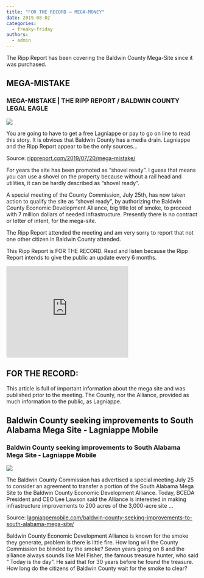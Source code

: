 ```yaml
---
title: "FOR THE RECORD — MEGA-MONEY"
date: 2019-08-02
categories: 
  - freaky-friday
authors: 
  - admin
---
```


The Ripp Report has been covering the Baldwin County Mega-Site since it was purchased.

## MEGA-MISTAKE

### MEGA-MISTAKE | THE RIPP REPORT / BALDWIN COUNTY LEGAL EAGLE

![](https://cdn.rippreport.com/mega-oops-1.jpg)

You are going to have to get a free Lagniappe or pay to go on line to read this story. It is obvious that Baldwin County has a media drain. Lagniappe and the Ripp Report appear to be the only sources…

Source: [rippreport.com/2019/07/20/mega-mistake/](https://rippreport.com/mega-mistake/)

For years the site has been promoted as “shovel ready”. I guess that means you can use a shovel on the property because without a rail head and utilities, it can be hardly described as “shovel ready”.

A special meeting of the County Commission, July 25th, has now taken action to qualify the site as “shovel ready”, by authorizing the Baldwin County Economic Development Alliance, big title lot of smoke, to proceed with 7 million dollars of needed infrastructure. Presently there is no contract or letter of intent, for the mega-site.

The Ripp Report attended the meeting and am very sorry to report that not one other citizen in Baldwin County attended.

This Ripp Report is FOR THE RECORD. Read and listen because the Ripp Report intends to give the public an update every 6 months.

<iframe src="https://baldwincountyal.granicus.com/MediaPlayer.php?view_id=1&amp;clip_id=316&amp;autostart=0&amp;embed=1" width="320" height="240" frameborder="0" allowfullscreen="allowfullscreen"></iframe>

## FOR THE RECORD:

This article is full of important information about the mega site and was published prior to the meeting. The County, nor the Alliance, provided as much information to the public, as Lagniappe.

## Baldwin County seeking improvements to South Alabama Mega Site - Lagniappe Mobile

### Baldwin County seeking improvements to South Alabama Mega Site - Lagniappe Mobile

![](https://lagniappemobile.com/wp-content/uploads/2018/01/BB5_MegaSite.jpg)

The Baldwin County Commission has advertised a special meeting July 25 to consider an agreement to transfer a portion of the South Alabama Mega Site to the Baldwin County Economic Development Alliance. Today, BCEDA President and CEO Lee Lawson said the Alliance is interested in making infrastructure improvements to 200 acres of the 3,000-acre site …

Source: [lagniappemobile.com/baldwin-county-seeking-improvements-to-south-alabama-mega-site/](https://lagniappemobile.com/baldwin-county-seeking-improvements-to-south-alabama-mega-site/)

Baldwin County Economic Development Alliance is known for the smoke they generate, problem is there is little fire. How long will the County Commission be blinded by the smoke? Seven years going on 8 and the alliance always sounds like Mel Fisher, the famous treasure hunter, who said “ Today is the day”. He said that for 30 years before he found the treasure. How long do the citizens of Baldwin County wait for the smoke to clear?

